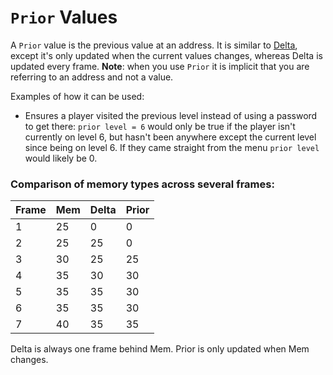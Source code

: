 # `Prior` Values

A `Prior` value is the previous value at an address. It is similar to [Delta](Delta-Values), except it's only updated when the current values changes, whereas Delta is updated every frame.
**Note**: when you use `Prior` it is implicit that you are referring to an address and not a value.

Examples of how it can be used:

- Ensures a player visited the previous level instead of using a password to get there: `prior level = 6` would only be true if the player isn't currently on level 6, but hasn't been anywhere except the current level since being on level 6. If they came straight from the menu `prior level` would likely be 0.

### Comparison of memory types across several frames:

| Frame | Mem | Delta | Prior |
| ----- | --- | ----- | ----- |
| 1     | 25  | 0     | 0     |
| 2     | 25  | 25    | 0     |
| 3     | 30  | 25    | 25    |
| 4     | 35  | 30    | 30    |
| 5     | 35  | 35    | 30    |
| 6     | 35  | 35    | 30    |
| 7     | 40  | 35    | 35    |

Delta is always one frame behind Mem. Prior is only updated when Mem changes.
